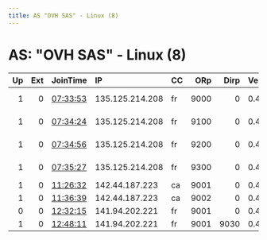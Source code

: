 ```yaml
---
title: AS "OVH SAS" - Linux (8)
---
```


# AS: "OVH SAS" - Linux (8)

|   Up |   Ext | JoinTime                                                                                              | IP              | CC   |   ORp |   Dirp | Version   | Contact                  | Nickname     |   eFamMembers |
|-----:|------:|:------------------------------------------------------------------------------------------------------|:----------------|:-----|------:|-------:|:----------|:-------------------------|:-------------|--------------:|
|    1 |     0 | [07:33:53](https://nusenu.github.io/OrNetStats/w/relay/A8BC7359A7A774974D1AB667568E4C44EDD9EC3C.html) | 135.125.214.208 | fr   |  9000 |      0 | 0.4.7.13  | email:admin prsv.ch url: | prsv         |           148 |
|    1 |     0 | [07:34:24](https://nusenu.github.io/OrNetStats/w/relay/F1C6703DE3A829CE51C55EC53DE59DD4CB213892.html) | 135.125.214.208 | fr   |  9100 |      0 | 0.4.7.13  | email:admin prsv.ch url: | prsv         |           148 |
|    1 |     0 | [07:34:56](https://nusenu.github.io/OrNetStats/w/relay/36CC9161E29D23220945F03486F8FBF2C6BA84AA.html) | 135.125.214.208 | fr   |  9200 |      0 | 0.4.7.13  | email:admin prsv.ch url: | prsv         |           148 |
|    1 |     0 | [07:35:27](https://nusenu.github.io/OrNetStats/w/relay/4C42345C1996BBA154842E65A3B0E349DD0894F3.html) | 135.125.214.208 | fr   |  9300 |      0 | 0.4.7.13  | email:admin prsv.ch url: | prsv         |           148 |
|    1 |     0 | [11:26:32](https://nusenu.github.io/OrNetStats/w/relay/4ADFDCEC41CFD3788FE7F3F3D3E4EA747B0C7045.html) | 142.44.187.223  | ca   |  9001 |      0 | 0.4.7.13  | None                     | Jolokia      |             1 |
|    1 |     0 | [11:36:39](https://nusenu.github.io/OrNetStats/w/relay/86592C7B50D952634852C814FA43C745EE55F947.html) | 142.44.187.223  | ca   |  9002 |      0 | 0.4.7.13  | None                     | HakunaMatata |             1 |
|    0 |     0 | [12:32:15](https://nusenu.github.io/OrNetStats/w/relay/AAA4B44B97DA424E0138FE8046CFD7BC957C91FE.html) | 141.94.202.221  | fr   |  9001 |      0 | 0.4.5.16  | None                     | Unnamed      |             1 |
|    1 |     0 | [12:48:11](https://nusenu.github.io/OrNetStats/w/relay/46E96E3674072E5EC1DFB5821A339564EA2B30E5.html) | 141.94.202.221  | fr   |  9001 |   9030 | 0.4.5.16  | None                     | Unnamed      |             1 |
